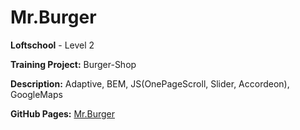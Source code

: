 # Mr.Burger

**Loftschool** - Level 2

**Training Project:** Burger-Shop

**Description:** Adaptive, BEM, JS(OnePageScroll, Slider, Accordeon), GoogleMaps

**GitHub Pages:** [Mr.Burger](https://homeworklftscl.github.io/burger-shop/)
